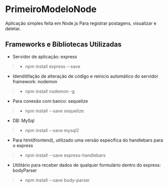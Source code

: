 # PrimeiroModeloNode

Aplicação simples feita em Node.js Para registrar postagens, visualizar e deletar.

## Frameworks e Bibliotecas Utilizadas

* Servidor de aplicação: express
> * npm install express --save
* Idenditifação de alteração de código e reinicio automático do servidor framework: nodemon
> * npm install nodemon -g
* Para conexão com banco: sequelize
> * npm install --save sequelize
* DB: MySql
> * npm install --save mysql2
* Para html(frontend), utilizado uma versão específica do handlebars para o express
> * npm install --save express-handlebars
* Utilitário para receber dados de qualquer formulário dentro do express: bodyParser
> * npm install --save body-parser
